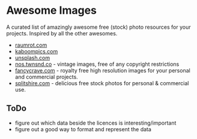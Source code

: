 Awesome Images
==============

A curated list of amazingly awesome free (stock) photo resources for your projects. Inspired by all the other awesomes.

* [raumrot.com](http://www.raumrot.com/)
* [kaboompics.com](http://kaboompics.com/)
* [unsplash.com](http://unsplash.com/)
* [nos.twnsnd.co](http://nos.twnsnd.co/) - vintage images, free of any copyright restrictions
* [fancycrave.com](http://fancycrave.com/) - royalty free high resolution images for your personal and commercial projects.
* [splitshire.com](http://splitshire.com/) - delicious free stock photos for personal & commercial use.


ToDo
----

* figure out which data beside the licences is interesting/important
* figure out a good way to format and represent the data
